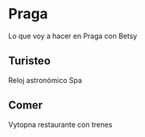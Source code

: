 # Praga

Lo que voy a hacer en Praga con Betsy

## Turisteo
Reloj astronómico
Spa

## Comer
Vytopna restaurante con trenes